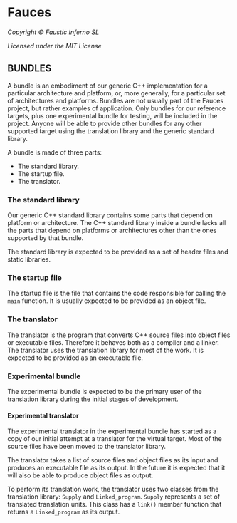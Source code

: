 # Fauces

*Copyright © Faustic Inferno SL*

*Licensed under the MIT License*

## BUNDLES

A bundle is an embodiment of our generic C++ implementation for a particular architecture and platform, or, more generally, for a particular set of architectures and platforms. Bundles are not usually part of the Fauces project, but rather examples of application. Only bundles for our reference targets, plus one experimental bundle for testing, will be included in the project. Anyone will be able to provide other bundles for any other supported target using the translation library and the generic standard library.

A bundle is made of three parts:

* The standard library.
* The startup file.
* The translator.

### The standard library

Our generic C++ standard library contains some parts that depend on platform or architecture. The C++ standard library inside a bundle lacks all the parts that depend on platforms or architectures other than the ones supported by that bundle.

The standard library is expected to be provided as a set of header files and static libraries.

### The startup file

The startup file is the file that contains the code responsible for calling the `main` function. It is usually expected to be provided as an object file.

### The translator

The translator is the program that converts C++ source files into object files or executable files. Therefore it behaves both as a compiler and a linker. The translator uses the translation library for most of the work. It is expected to be provided as an executable file.

### Experimental bundle

The experimental bundle is expected to be the primary user of the translation library during the initial stages of development.

#### Experimental translator

The experimental translator in the experimental bundle has started as a copy of our initial attempt at a translator for the virtual target. Most of the source files have been moved to the translator library.

The translator takes a list of source files and object files as its input and produces an executable file as its output. In the future it is expected that it will also be able to produce object files as output.

To perform its translation work, the translator uses two classes from the translation library: `Supply` and `Linked_program`. `Supply` represents a set of translated translation units. This class has a `link()` member function that returns a `Linked_program` as its output.

